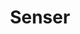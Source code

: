---
title: "Senser"
summary: "Senser are an English rap rock band, originally formed in South West London from a group of friends in the late 1980s. The initial line-up was called ‘Senser Element’ and consisted of Nick Michaelson , Kerstin Haigh , Steve Morton , and James Barrett . The band played in Steve’s front room in his mums flat in Wimbledon Park. Steve’s mum and dad were classical violinists playing for the Royal Philharmonic Orchestra but his dad was ejected due to his outspoken and rebellious behaviour in rehearsals. Steve’s Dad; Garth, introduced Steve and his friends to the music of jazz legends like Miles Davis, Billy Cobham and Mahavishnu Orchestra and Psychedelic music from artists like Can, Jimi Hendrix, Hawkwind and Syd Barrett
In the 1980’s Steve Morton and James Barrett were also getting immersed in the London Electro scene which brought a fusion of Funk and Hip Hop sounds from New York. Steve also participated in beatbox battles and received respect for his skills at just 14 years old at the London Electro club ‘Spatz’. Early influences like Man Parish, Beastie Boys, NWA, West Street Mob, KRS1, Public Enemy added so much to the burgeoning sound of the band. At the same time Nick was honing his guitar skills to bands like Slayer, Anthrax and Black Sabbath. Kerstin had been a busker, singing 70’s rock music, having scoured through her family's vinyl collection of Led Zeppelin, Rolling Stones, Jimi Hendrix & Crosby, Stills & Nash. Classical instruments like tabla and learning sitar, from her travels in India drew her to albums like Peter Gabriel’s soundtrack ‘Passion’ and singer, Sheila Chandra. These diverse and juxtaposed elements were being drawn together and the sound of Senser started to form.
Heitham Al-Sayed joined initially as a percussionist. What he really wanted to add was rapping, which was received with a mixed response, but Kerstin was positive that this would create something exciting in the music and Heitham started to write rhymes. The band were in ‘Albert Hall Studios’ when the steps to creating their first album ‘Stacked Up’ were taken, with an early tape recording ‘Music For The Mind And Body’ that included songs like; ‘Journey of Life’ and ‘What’s Going On’. In 1988 Steve Morton had to leave due to health issues and John Morgan joined. The band met Alan \"Hagos/Haggis\" Haggarty at the George Robey Pub in North London and liked his psychedelic treatment of the live sound. The band asked him if he wanted to join as a live producer who would bring the sound to the songs that were being written.
The band started to look for a DJ to join and in 1992 they were joined by Spiral Tribe D.J, Andy Clinton. The band toured in support of psychedelic rockers the Ozric Tentacles in 1992. In 1993, the band were signed to Ultimate Records."
image: "senser.jpg"
apple_music_artist_url: "https://music.apple.com/gb/artist/senser/80489567"
wikipedia_url: "https://en.wikipedia.org/wiki/Senser"
---
